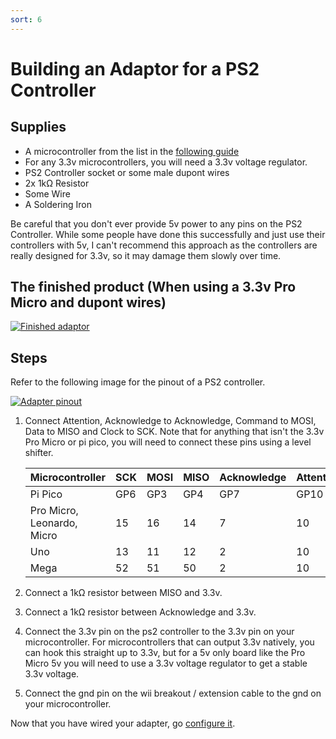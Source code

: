 ```yaml
---
sort: 6
---
```


# Building an Adaptor for a PS2 Controller

## Supplies

- A microcontroller from the list in the [following guide](https://santroller.tangentmc.net/wiring_guides/general.html)
- For any 3.3v microcontrollers, you will need a 3.3v voltage regulator.
- PS2 Controller socket or some male dupont wires
- 2x 1kΩ Resistor
- Some Wire
- A Soldering Iron

Be careful that you don't ever provide 5v power to any pins on the PS2 Controller. While some people have done this successfully and just use their controllers with 5v, I can't recommend this approach as the controllers are really designed for 3.3v, so it may damage them slowly over time.

## The finished product (When using a 3.3v Pro Micro and dupont wires)

[![Finished adaptor](/assets/images/adaptor-ps2.jpg)](/assets/images/adaptor-ps2.jpg)

## Steps

Refer to the following image for the pinout of a PS2 controller.

[![Adapter pinout](/assets/images/ps2-pinout.jpg)](/assets/images/ps2-pinout.png)

1. Connect Attention, Acknowledge to Acknowledge, Command to MOSI, Data to MISO and Clock to SCK. Note that for anything that isn't the 3.3v Pro Micro or pi pico, you will need to connect these pins using a level shifter.

   | Microcontroller            | SCK | MOSI | MISO | Acknowledge | Attention |
   | -------------------------- | --- | ---- | ---- | ----------- | --------- |
   | Pi Pico                    | GP6 | GP3  | GP4  | GP7         | GP10      |
   | Pro Micro, Leonardo, Micro | 15  | 16   | 14   | 7           | 10        |
   | Uno                        | 13  | 11   | 12   | 2           | 10        |
   | Mega                       | 52  | 51   | 50   | 2           | 10        |

2. Connect a 1kΩ resistor between MISO and 3.3v.
3. Connect a 1kΩ resistor between Acknowledge and 3.3v.
4. Connect the 3.3v pin on the ps2 controller to the 3.3v pin on your microcontroller. For microcontrollers that can output 3.3v natively, you can hook this straight up to 3.3v, but for a 5v only board like the Pro Micro 5v you will need to use a 3.3v voltage regulator to get a stable 3.3v voltage.
5. Connect the gnd pin on the wii breakout / extension cable to the gnd on your microcontroller.

Now that you have wired your adapter, go [configure it](https://santroller.tangentmc.net/tool/using.html).
